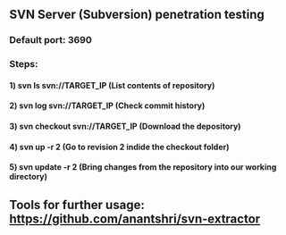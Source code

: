 ## SVN Server (Subversion) penetration testing

### Default port: 3690

### Steps:

#### 1) svn ls svn://TARGET_IP (List contents of repository)

#### 2) svn log svn://TARGET_IP (Check commit history)

#### 3) svn checkout svn://TARGET_IP (Download the depository)

#### 4) svn up -r 2 (Go to revision 2 indide the checkout folder)

#### 5) svn update -r 2 (Bring changes from the repository into our working directory)

## Tools for further usage: https://github.com/anantshri/svn-extractor
